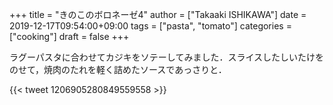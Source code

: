 +++
title = "きのこのボロネーゼ4"
author = ["Takaaki ISHIKAWA"]
date = 2019-12-17T09:54:00+09:00
tags = ["pasta", "tomato"]
categories = ["cooking"]
draft = false
+++

ラグーパスタに合わせてカジキをソテーしてみました．スライスしたしいたけをのせて，焼肉のたれを軽く詰めたソースであっさりと．

{{< tweet 1206905280849559558 >}}
